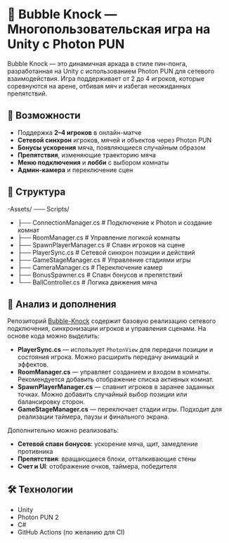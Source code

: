 # 🏓 Bubble Knock — Многопользовательская игра на Unity с Photon PUN

Bubble Knock — это динамичная аркада в стиле пин-понга, разработанная на Unity с использованием Photon PUN для сетевого взаимодействия. Игра поддерживает от 2 до 4 игроков, которые соревнуются на арене, отбивая мяч и избегая неожиданных препятствий.

## 🚀 Возможности

- Поддержка **2–4 игроков** в онлайн-матче
- **Сетевой синхрон** игроков, мячей и объектов через Photon PUN
- **Бонусы ускорения** мяча, появляющиеся случайным образом
- **Препятствия**, изменяющие траекторию мяча
- **Меню подключения** и **лобби** с выбором комнаты
- **Админ-камера** и переключение сцен

## 📂 Структура

-Assets/ 
-── Scripts/ 
- ├── ConnectionManager.cs # Подключение к Photon и создание комнат 
- ├── RoomManager.cs # Управление логикой комнаты 
- ├── SpawnPlayerManager.cs # Спавн игроков на сцене 
- ├── PlayerSync.cs # Сетевой синхрон позиции и действий 
- ├── GameStageManager.cs # Управление стадиями игры 
- ├── CameraManager.cs # Переключение камер 
- ├── BonusSpawner.cs # Спавн бонусов и препятствий 
- └── BallController.cs # Логика движения мяча


## 🧠 Анализ и дополнения

Репозиторий [Bubble-Knock](https://github.com/noverlean/Bubble-Knock) содержит базовую реализацию сетевого подключения, синхронизации игроков и управления сценами. На основе кода можно выделить:

- **PlayerSync.cs** — использует `PhotonView` для передачи позиции и состояния игрока. Можно расширить передачу анимаций и эффектов.
- **RoomManager.cs** — управляет созданием и входом в комнаты. Рекомендуется добавить отображение списка активных комнат.
- **SpawnPlayerManager.cs** — спавнит игроков в заранее заданных точках. Можно добавить случайный выбор позиции или балансировку сторон.
- **GameStageManager.cs** — переключает стадии игры. Подходит для реализации таймера, паузы и финального экрана.

Дополнительно можно реализовать:

- **Сетевой спавн бонусов**: ускорение мяча, щит, замедление противника
- **Препятствия**: вращающиеся блоки, отталкивающие стены
- **Счет и UI**: отображение очков, таймера, победителя

## 🛠️ Технологии

- Unity
- Photon PUN 2
- C#
- GitHub Actions (по желанию для CI)
